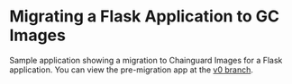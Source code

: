 # Migrating a Flask Application to GC Images

Sample application showing a migration to Chainguard Images for a Flask application. You can view the pre-migration app at the [v0 branch](https://github.com/chainguard-dev/cg-images-python-migration/tree/v0).
